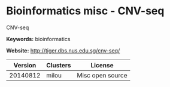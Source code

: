 # Bioinformatics misc - CNV-seq

CNV-seq

**Keywords:** bioinformatics

**Website:** <http://tiger.dbs.nus.edu.sg/cnv-seq/>

| Version | Clusters | License |
| ------- | -------- | ------- |
| 20140812 | milou | Misc open source |

